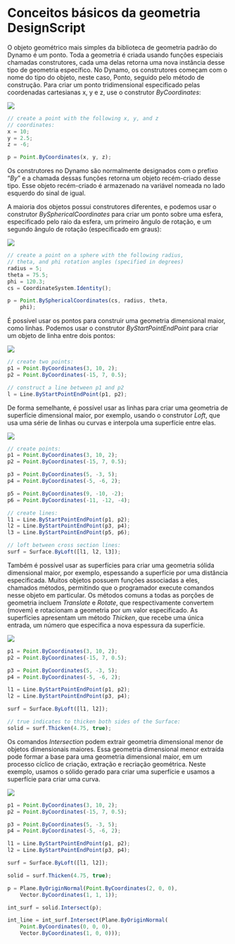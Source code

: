 # Conceitos básicos da geometria DesignScript

O objeto geométrico mais simples da biblioteca de geometria padrão do Dynamo é um ponto. Toda a geometria é criada usando funções especiais chamadas construtores, cada uma delas retorna uma nova instância desse tipo de geometria específico. No Dynamo, os construtores começam com o nome do tipo do objeto, neste caso, Ponto, seguido pelo método de construção. Para criar um ponto tridimensional especificado pelas coordenadas cartesianas x, y e z, use o construtor *ByCoordinates*:

![](images/12-1/GeometryBasics_01.png)

```js
// create a point with the following x, y, and z
// coordinates:
x = 10;
y = 2.5;
z = -6;

p = Point.ByCoordinates(x, y, z);
```

Os construtores no Dynamo são normalmente designados com o prefixo “*By*” e a chamada dessas funções retorna um objeto recém-criado desse tipo. Esse objeto recém-criado é armazenado na variável nomeada no lado esquerdo do sinal de igual.

A maioria dos objetos possui construtores diferentes, e podemos usar o construtor *BySphericalCoordinates* para criar um ponto sobre uma esfera, especificado pelo raio da esfera, um primeiro ângulo de rotação, e um segundo ângulo de rotação (especificado em graus):

![](images/12-1/GeometryBasics_02.png)

```js
// create a point on a sphere with the following radius,
// theta, and phi rotation angles (specified in degrees)
radius = 5;
theta = 75.5;
phi = 120.3;
cs = CoordinateSystem.Identity();

p = Point.BySphericalCoordinates(cs, radius, theta,
    phi);
```

É possível usar os pontos para construir uma geometria dimensional maior, como linhas. Podemos usar o construtor *ByStartPointEndPoint* para criar um objeto de linha entre dois pontos:

![](images/12-1/GeometryBasics_03.png)

```js
// create two points:
p1 = Point.ByCoordinates(3, 10, 2);
p2 = Point.ByCoordinates(-15, 7, 0.5);

// construct a line between p1 and p2
l = Line.ByStartPointEndPoint(p1, p2);
```

De forma semelhante, é possível usar as linhas para criar uma geometria de superfície dimensional maior, por exemplo, usando o construtor *Loft*, que usa uma série de linhas ou curvas e interpola uma superfície entre elas.

![](images/12-1/GeometryBasics_04.png)

```js
// create points:
p1 = Point.ByCoordinates(3, 10, 2);
p2 = Point.ByCoordinates(-15, 7, 0.5);

p3 = Point.ByCoordinates(5, -3, 5);
p4 = Point.ByCoordinates(-5, -6, 2);

p5 = Point.ByCoordinates(9, -10, -2);
p6 = Point.ByCoordinates(-11, -12, -4);

// create lines:
l1 = Line.ByStartPointEndPoint(p1, p2);
l2 = Line.ByStartPointEndPoint(p3, p4);
l3 = Line.ByStartPointEndPoint(p5, p6);

// loft between cross section lines:
surf = Surface.ByLoft([l1, l2, l3]);
```

Também é possível usar as superfícies para criar uma geometria sólida dimensional maior, por exemplo, espessando a superfície por uma distância especificada. Muitos objetos possuem funções associadas a eles, chamados métodos, permitindo que o programador execute comandos nesse objeto em particular. Os métodos comuns a todas as porções de geometria incluem *Translate* e *Rotate*, que respectivamente convertem (movem) e rotacionam a geometria por um valor especificado. As superfícies apresentam um método *Thicken*, que recebe uma única entrada, um número que especifica a nova espessura da superfície.

![](images/12-1/GeometryBasics_05.png)

```js
p1 = Point.ByCoordinates(3, 10, 2);
p2 = Point.ByCoordinates(-15, 7, 0.5);

p3 = Point.ByCoordinates(5, -3, 5);
p4 = Point.ByCoordinates(-5, -6, 2);

l1 = Line.ByStartPointEndPoint(p1, p2);
l2 = Line.ByStartPointEndPoint(p3, p4);

surf = Surface.ByLoft([l1, l2]);

// true indicates to thicken both sides of the Surface:
solid = surf.Thicken(4.75, true);
```

Os comandos *Intersection* podem extrair geometria dimensional menor de objetos dimensionais maiores. Essa geometria dimensional menor extraída pode formar a base para uma geometria dimensional maior, em um processo cíclico de criação, extração e recriação geométrica. Neste exemplo, usamos o sólido gerado para criar uma superfície e usamos a superfície para criar uma curva.

![](images/12-1/GeometryBasics_06.png)

```js
p1 = Point.ByCoordinates(3, 10, 2);
p2 = Point.ByCoordinates(-15, 7, 0.5);

p3 = Point.ByCoordinates(5, -3, 5);
p4 = Point.ByCoordinates(-5, -6, 2);

l1 = Line.ByStartPointEndPoint(p1, p2);
l2 = Line.ByStartPointEndPoint(p3, p4);

surf = Surface.ByLoft([l1, l2]);

solid = surf.Thicken(4.75, true);

p = Plane.ByOriginNormal(Point.ByCoordinates(2, 0, 0),
    Vector.ByCoordinates(1, 1, 1));

int_surf = solid.Intersect(p);

int_line = int_surf.Intersect(Plane.ByOriginNormal(
    Point.ByCoordinates(0, 0, 0),
    Vector.ByCoordinates(1, 0, 0)));
```

